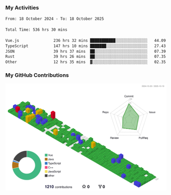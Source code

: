 ### My Activities

<!--START_SECTION:waka-->

```txt
From: 18 October 2024 - To: 18 October 2025

Total Time: 536 hrs 30 mins

Vue.js               236 hrs 32 mins ███████████░░░░░░░░░░░░░░   44.09 %
TypeScript           147 hrs 10 mins ███████░░░░░░░░░░░░░░░░░░   27.43 %
JSON                 39 hrs 37 mins  ██░░░░░░░░░░░░░░░░░░░░░░░   07.39 %
Rust                 39 hrs 26 mins  ██░░░░░░░░░░░░░░░░░░░░░░░   07.35 %
Other                12 hrs 35 mins  ▓░░░░░░░░░░░░░░░░░░░░░░░░   02.35 %
```

<!--END_SECTION:waka-->

### My GitHub Contributions

![](./profile-3d-contrib/profile-gitblock.svg)
